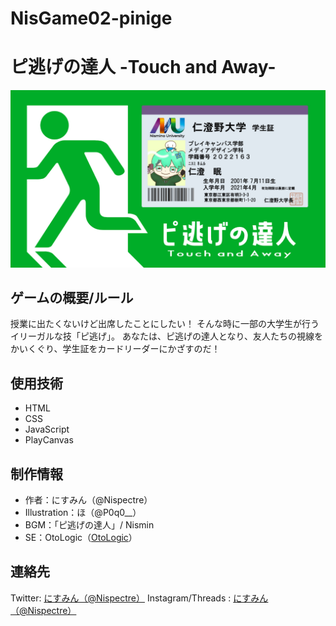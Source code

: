 # NisGame02-pinige

# ピ逃げの達人 -Touch and Away-
![ロゴ画像](rogo.jpg)

## ゲームの概要/ルール
授業に出たくないけど出席したことにしたい！
そんな時に一部の大学生が行うイリーガルな技「ピ逃げ」。
あなたは、ピ逃げの達人となり、友人たちの視線をかいくぐり、学生証をカードリーダーにかざすのだ！

## 使用技術
- HTML
- CSS
- JavaScript
- PlayCanvas

## 制作情報
- 作者：にすみん（@Nispectre）
- Illustration：ほ（@P0q0__）
- BGM：「ピ逃げの達人」/ Nismin
- SE：OtoLogic（[OtoLogic](https://otologic.jp/)）

## 連絡先
Twitter: [にすみん（@Nispectre）](https://twitter.com/Nispectre)
Instagram/Threads : [にすみん（@Nispectre）](https://www.instagram.com/nispectre/)
